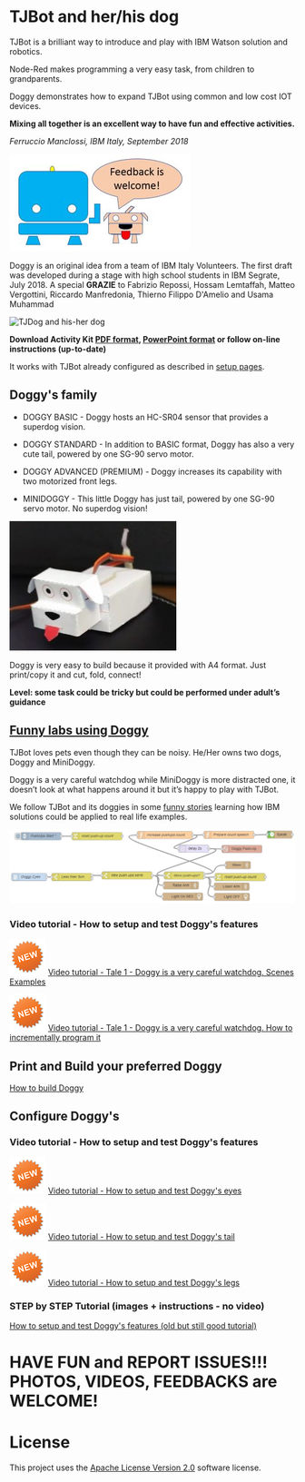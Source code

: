 # TJBot and her/his dog

TJBot is a brilliant way to introduce and play with IBM Watson solution and robotics.

Node-Red makes programming a very easy task, from children to grandparents.

Doggy demonstrates how to expand TJBot using common and low cost IOT devices.

**Mixing all together is an excellent way to have fun and effective activities.**

_Ferruccio Manclossi, IBM Italy, September 2018_

![Feedback](Media/Tales/Comic.T0.Feedback.jpg)

Doggy is an original idea from a team of IBM Italy Volunteers. The first draft was developed during a stage with high school students in IBM Segrate, July 2018. A special **GRAZIE** to Fabrizio Repossi, Hossam Lemtaffah, Matteo Vergottini, Riccardo Manfredonia, Thierno Filippo D'Amelio and Usama Muhammad

![TJDog and his-her dog](https://github.com/fmanclossi/TJBot-playbook/blob/master/examples/Doggy/Media/TJBot%20and%20Doggy%20-%20advanced%20version.gif)

**Download Activity Kit [PDF format](https://github.com/fmanclossi/TJBot-playbook/blob/master/examples/Doggy/Activity%20Kit%20Doggy%2020181001.pdf), [PowerPoint format](https://github.com/fmanclossi/TJBot-playbook/blob/master/examples/Doggy/Activity%20kit%20Doggy%2020181001.pptx) or follow on-line instructions (up-to-date)**

It works with TJBot already configured as described in [setup pages](https://github.com/fmanclossi/TJBot-playbook/tree/master/setup).

## Doggy's family

* DOGGY BASIC - Doggy hosts an HC-SR04 sensor that provides a superdog vision.

* DOGGY STANDARD - In addition to BASIC format, Doggy  has also a very cute tail, powered by one SG-90 servo motor.

* DOGGY ADVANCED (PREMIUM) - Doggy increases its capability with two motorized front legs.

* MINIDOGGY - This little Doggy has just tail, powered by one SG-90 servo motor. No superdog vision!

![MiniDoggy](https://github.com/fmanclossi/TJBot-playbook/blob/master/examples/Doggy/Media/MiniDoggyReduced/MiniDoggy%20finished.jpg)

Doggy is very easy to build because it provided with A4 format. Just print/copy it and cut, fold, connect!

**Level: some task could be tricky but could be performed under adult’s guidance**

## [Funny labs using Doggy](Tales%20of%20two%20doggies.md)

TJBot loves pets even though they can be noisy. He/Her owns two dogs, Doggy and MiniDoggy.

Doggy is a very careful watchdog while MiniDoggy is more distracted one, it doesn’t look at what happens around it but it’s happy to play with TJBot.

We follow TJBot and its doggies in some [funny stories](https://github.com/fmanclossi/TJBot-playbook/blob/master/examples/Doggy/Tales%20of%20two%20doggies.md) learning how IBM solutions could be applied to real life examples.

![image](https://github.com/fmanclossi/TJBot-playbook/blob/master/examples/Doggy/Media/Tales/t02C02.TJBot.Wave.Shine.HelpingDoggy.Flow.jpg)

### Video tutorial - How to setup and test Doggy's features
![image](https://github.com/fmanclossi/TJBot-playbook/blob/master/Images/new_red_small.png) 
 [Video tutorial - Tale 1 - Doggy is a very careful watchdog. Scenes Examples](https://www.youtube.com/watch?v=NwoInhDqIkU)

![image](https://github.com/fmanclossi/TJBot-playbook/blob/master/Images/new_red_small.png) 
 [Video tutorial - Tale 1 - Doggy is a very careful watchdog. How to incrementally program it](https://www.youtube.com/watch?v=ObublU5FvRw)


## Print and Build your preferred Doggy

[How to build Doggy](https://github.com/fmanclossi/TJBot-playbook/blob/master/examples/Doggy/Print%20and%20Build%20Doggy.md)

## Configure Doggy's

### Video tutorial - How to setup and test Doggy's features
![image](https://github.com/fmanclossi/TJBot-playbook/blob/master/Images/new_red_small.png) 
 [Video tutorial - How to setup and test Doggy's eyes](https://www.youtube.com/watch?v=ifiLV387OmI)

![image](https://github.com/fmanclossi/TJBot-playbook/blob/master/Images/new_red_small.png) 
 [Video tutorial - How to setup and test Doggy's tail](https://www.youtube.com/watch?v=-KradTCKj4o)

![image](https://github.com/fmanclossi/TJBot-playbook/blob/master/Images/new_red_small.png) 
 [Video tutorial - How to setup and test Doggy's legs](https://www.youtube.com/watch?v=X6gF7rbXPcQ)

### STEP by STEP Tutorial (images + instructions - no video)
[How to setup and test Doggy's features (old but still good tutorial)](https://github.com/fmanclossi/TJBot-playbook/blob/master/examples/Doggy/Setup%20Doggy%20and%20Test%20features.md)

# HAVE FUN and REPORT ISSUES!!! PHOTOS, VIDEOS, FEEDBACKS are WELCOME!

# License  
This project uses the [Apache License Version 2.0](../../LICENSE) software license.  

